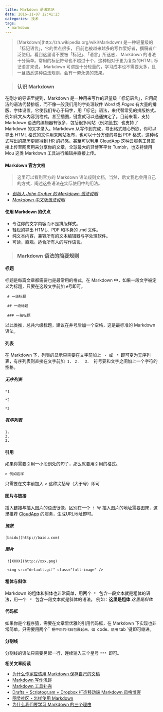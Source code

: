 ```yaml
---
title: Markdown 语法笔记
date: 2016-11-07 12:41:23
categories: 技术
tags:
 - markdown
---
```

<blockquote class="blockquote-center">
[Markdown](http://zh.wikipedia.org/wiki/Markdown) 是一种轻量级的「标记语言」，它的优点很多，
目前也被越来越多的写作爱好者，撰稿者广泛使用。看到这里请不要被「标记」、「语言」所迷惑，
Markdown 的语法十分简单。常用的标记符号也不超过十个，这种相对于更为复杂的HTML 标记语言来说，
Markdown 可谓是十分轻量的，学习成本也不需要太多，且一旦熟悉这种语法规则，会有一劳永逸的效果。
</blockquote>


<!--more-->
> ### 认识 Markdown

在刚才的导语里提到，Markdown 是一种用来写作的轻量级「标记语言」，它用简洁的语法代替排版，而不像一般我们用的字处理软件 *Word* 或 *Pages* 有大量的排版、字体设置。它使我们专心于码字，用「标记」语法，来代替常见的排版格式。例如此文从内容到格式，甚至插图，键盘就可以通通搞定了。目前来看，支持 Markdown 语法的编辑器有很多，包括很多网站（例如[简书](http://jianshu.io/)）也支持了 Markdown 的文字录入。Markdown 从写作到完成，导出格式随心所欲，你可以导出 HTML 格式的文件用来网站发布，也可以十分方便的导出 PDF 格式，这种格式写出的简历更能得到 HR 的好感。甚至可以利用 [CloudApp](http://www.getcloudapp.com/) 这种云服务工具直接上传至网页用来分享你的文章，全球最大的轻博客平台 Tumblr，也支持使用 Mou 这类 Markdown 工具进行编辑并直接上传。

#### Markdown 官方文档

<blockquote class="blockquote-center">
这里可以看到官方的 Markdown 语法规则文档，当然，后文我也会用自己的方式，阐述这些语法在实际使用中的用法。
</blockquote>

* [*创始人 John Gruber 的 Markdown 语法说明*](http://daringfireball.net/projects/markdown/syntax)
* [*Markdown 中文版语法说明*](http://wowubuntu.com/markdown/#list)

#### 使用 Markdown 的优点

* 专注你的文字内容而不是排版样式。
* 轻松的导出 HTML、PDF 和本身的 .md 文件。
* 纯文本内容，兼容所有的文本编辑器与字处理软件。
* 可读，直观。适合所有人的写作语言。

> ### Markdown 语法的简要规则

#### 标题

标题是每篇文章都需要也是最常用的格式，在 Markdown 中，如果一段文字被定义为标题，只要在这段文字前加 ` # `号即可。

```
 # 一级标题 

 ## 一级标题 

 ### 一级标题 

```

以此类推，总共六级标题，建议在井号后加一个空格，这是最标准的 Markdown 语法。

#### 列表

在 Markdown 下，列表的显示只需要在文字前加上 ` - `或 ` * `即可变为无序列表，有序列表则直接在文字前加 
` 1. ` ` 2. ` ` 3. `
 符号要和文字之间加上一个字符的空格。

##### 无序列表
``` 
*1 

*2 

*3  

```

##### 有序列表
```
1.                 
2. 
3. 

```

#### 引用

如果你需要引用一小段别处的句子，那么就要用引用的格式。
``` 
> 例如这样 

```

只需要在文本前加入 > 这种尖括号（大于号）即可

#### 图片与链接
插入链接与插入图片的语法很像，区别在一个` ! `号
插入图片的地址需要图床，这里推荐 [CloudApp](http://www.getcloudapp.com/) 的服务，生成URL地址即可。

##### 链接

``` 
[baidu](http://baidu.com) 

```

##### 图片

```
 ![XXXX](http://xxx.png) 
 
 <img src="default.gif" class="full-image" />

```

#### 粗体与斜体
Markdown 的粗体和斜体也非常简单，用两个` * ` 包含一段文本就是粗体的语法，用一个 ` * ` 包含一段文本就是斜体的语法。
例如：**这里是粗体** *这里是斜体*

#### 代码框
如果你是个程序猿，需要在文章里优雅的引用代码框，在 Markdown 下实现也非常简单，只需要用两个`` `把中间的代码包裹起来，如 `code`。使用` tab `键即可缩进。

#### 分割线
分割线的语法只需要另起一行，连续输入三个星号 `*** `即可。

**相关文章阅读**

* [为什么作家应该用 Markdown 保存自己的文稿](http://apple4us.com/2012/02/why-writers-should-use-markdown.html)
* [Markdown 写作浅谈](http://www.yangzhiping.com/tech/r-markdown-knitr.html)
* [Markdown 工具补完](http://www.appinn.com/markdown-tools/)
* [Drafts + Scriptogr.am + Dropbox 打造移动端 Markdown 风格博客](http://jianshu.io/p/63HYZ6)
* [图灵社区 - 怎样使用 Markdown](http://www.ituring.com.cn/article/23)
* [为什么我们要学习 Markdown 的三个理由](http://news.cnblogs.com/n/139649/)
